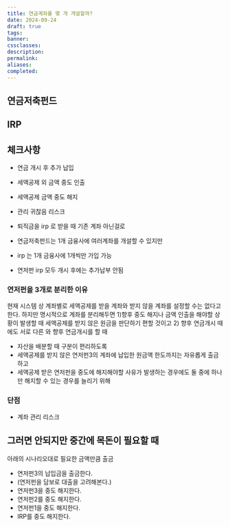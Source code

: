 ```yaml
---
title: 연금계좌를 몇 개 개설할까?
date: 2024-09-24
draft: true
tags: 
banner: 
cssclasses: 
description: 
permalink: 
aliases: 
completed:
---
```

## 연금저축펀드

## IRP

## 체크사항
- 연금 개시 후 추가 납입
- 세액공제 외 금액 중도 인출
- 세액공제 금액 중도 해지
- 관리 귀찮음 리스크
- 퇴직금을 irp 로 받을 때 기존 계좌 아닌걸로

- 연금저축펀드는 1개 금융사에 여러계좌를 개설할 수 있지만
- irp 는 1개 금융사에 1개씩만 가입 가능
- 연저펀 irp 모두 개시 후에는 추가납부 안됨


### 연저펀을 3개로 분리한 이유
현재 시스템 상 계좌별로 세액공제를 받을 계좌와 받지 않을 계좌를 설정할 수는 없다고 한다. 하지만 명시적으로 계좌를 분리해두면 1)향후 중도 해지나 금액 인출을 해야할 상황이 발생할 때 세액공제를 받지 않은 원금을 판단하기 편할 것이고 2) 향후 연금개시 때에도 서로 다른
와 향후 연금개시를 할 때 
- 자산을 배분할 때 구분이 편리하도록
- 세액공제를 받지 않은 연저펀3의 계좌에 납입한 원금액 한도까지는 자유롭게 출금하고
- 세액공제 받은 연저펀을 중도에 해지해야할 사유가 발생하는 경우에도 둘 중에 하나만 해지할 수 있는 경우를 늘리기 위해

### 단점
- 계좌 관리 리스크



## 그러면 안되지만 중간에 목돈이 필요할 때
아래의 시나리오대로 필요한 금액만큼 출금
- 연저펀3의 납입금을 출금한다.
- (연저펀을 담보로 대출을 고려해본다.)
- 연저펀3을 중도 해지한다.
- 연저펀2를 중도 해지한다.
- 연저펀1을 중도 해지한다.
- IRP를 중도 해지한다.